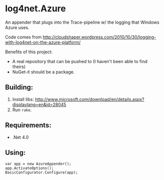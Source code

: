 # log4net.Azure

An appender that plugs into the Trace-pipeline w/ the logging that Windows Azure uses.

Code comes from http://cloudshaper.wordpress.com/2010/10/30/logging-with-log4net-on-the-azure-platform/

Benefits of this project: 

 * A real repository that can be pushed to (I haven't been able to find theirs)
 * NuGet-it should be a package.
 
## Building:

 1. Install libs: http://www.microsoft.com/download/en/details.aspx?displaylang=en&id=28045
 2. Run `rake`.

## Requirements:

 * .Net 4.0

## Using:

```
var app = new AzureAppender();
app.ActivateOptions();
BasicConfigurator.Configure(app);
```